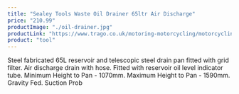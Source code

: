 ```yaml
---
title: "Sealey Tools Waste Oil Drainer 65ltr Air Discharge"
price: "210.99"
productImage: "./oil-drainer.jpg"
productLink: "https://www.trago.co.uk/motoring-motorcycling/motorcycling-accessories/motorcycling-tools/sealey-tools-waste-oil-drainer-65ltr-air-discharge-ak451dx.html"
product: "tool"
---
```

Steel fabricated 65L reservoir and telescopic steel drain pan fitted with grid filter. Air discharge drain with hose. Fitted with reservoir oil level indicator tube. Minimum Height to Pan - 1070mm. Maximum Height to Pan - 1590mm. Gravity Fed. Suction Prob